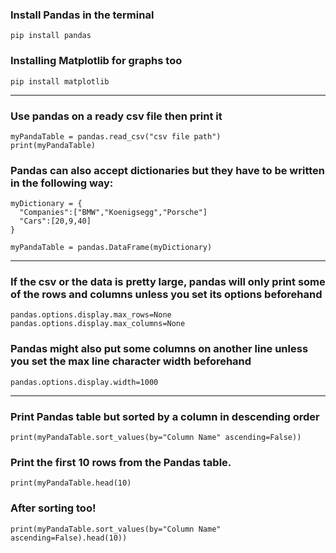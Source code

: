 ### Install Pandas in the terminal
`pip install pandas`
### Installing Matplotlib for graphs too
`pip install matplotlib`

---

### Use pandas on a ready csv file then print it
```
myPandaTable = pandas.read_csv("csv file path")
print(myPandaTable)
```
### Pandas can also accept dictionaries but they have to be written in the following way:
```
myDictionary = {
  "Companies":["BMW","Koenigsegg","Porsche"]
  "Cars":[20,9,40]
}

myPandaTable = pandas.DataFrame(myDictionary)
```

---

### If the csv or the data is pretty large, pandas will only print some of the rows and columns unless you set its options beforehand
```
pandas.options.display.max_rows=None
pandas.options.display.max_columns=None
```
### Pandas might also put some columns on another line unless you set the max line character width beforehand
```
pandas.options.display.width=1000
```

---

### Print Pandas table but sorted by a column in descending order
```
print(myPandaTable.sort_values(by="Column Name" ascending=False))
```

### Print the first 10 rows from the Pandas table.
```
print(myPandaTable.head(10)
```
### After sorting too!
```
print(myPandaTable.sort_values(by="Column Name" ascending=False).head(10))
```

